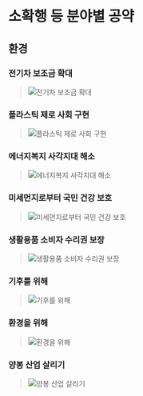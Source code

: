 # 소확행 등 분야별 공약

## 환경

### 전기차 보조금 확대
> ![전기차 보조금 확대](./004_023_001.jpg)

### 플라스틱 제로 사회 구현
> ![플라스틱 제로 사회 구현](./004_023_002.jpg)

### 에너지복지 사각지대 해소
> ![에너지복지 사각지대 해소](./004_023_003.png)

### 미세먼지로부터 국민 건강 보호
> ![미세먼지로부터 국민 건강 보호](./004_023_004.png)

### 생활용품 소비자 수리권 보장
> ![생활용품 소비자 수리권 보장](./004_023_005.png)

### 기후를 위해
> ![기후를 위해](./004_023_006.png)

### 환경을 위해
> ![환경을 위해](./004_023_007.png)

### 양봉 산업 살리기
> ![양봉 산업 살리기](./004_023_008.png)
